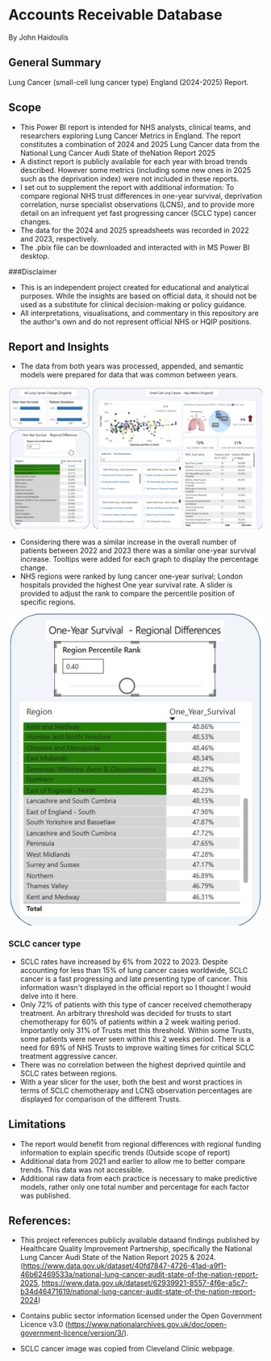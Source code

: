 # Accounts Receivable Database

By John Haidoulis

## General Summary

Lung Cancer (small-cell lung cancer type) England (2024-2025) Report.

## Scope

* This Power BI report is intended for NHS analysts, clinical teams, and researchers exploring Lung Cancer Metrics in England.
The report constitutes a combination of 2024 and 2025 Lung Cancer data from the National Lung Cancer Audi State of theNation Report 2025
* A distinct report is publicly available for each year with broad trends described. However some metrics (including some new ones in 2025 such as the deprivation index) were not included in these reports.
* I set out to supplement the report with additional information: To compare regional NHS trust differences in one-year survival, deprivation correlation, nurse specialist observations (LCNS), and to provide more detail on an infrequent yet fast progressing cancer (SCLC type) cancer changes. 
* The data for the 2024 and 2025 spreadsheets was recorded in 2022 and 2023, respectively.
* The .pbix file can be downloaded and interacted with in MS Power BI desktop.

###Disclaimer
* This is an independent project created for educational and analytical purposes. While the insights are based on official data, it should not be used as a substitute for clinical decision-making or policy guidance.
* All interpretations, visualisations, and commentary in this repository are the author's own and do not represent official NHS or HQIP positions.

## Report and Insights

* The data from both years was processed, appended, and semantic models were prepared for data that was common between years.

![Report](Screenshot1.jpg)

* Considering there was a similar increase in the overall number of patients between 2022 and 2023 there was a similar one-year survival increase. Tooltips were added for each graph to display the percentage change.
* NHS regions were ranked by lung cancer one-year surival; London hospitals provided the highest One year survival rate. A slider is provided to adjust the rank to compare the percentile position of specific regions.

![PercentileRank](Screenshot2.jpg)

### SCLC cancer type 
* SCLC rates have increased by 6% from 2022 to 2023. Despite accounting for less than 15% of lung cancer cases worldwide, SCLC cancer is a fast progressing and late presenting type of cancer. This information wasn't displayed in the official report so I thought I would delve into it here. 
* Only 72% of patients with this type of cancer received chemotherapy treatment. An arbitrary threshold was decided for trusts to start chemotherapy for 60% of patients within a 2 week waiting period. Importantly only 31% of Trusts met this threshold. Within some Trusts, some patients were never seen within this 2 weeks period. There is a need for 69% of NHS Trusts to improve waiting times for critical SCLC treatment aggressive cancer.
* There was no correlation between the highest deprived quintile and SCLC rates between regions.
* With a year slicer for the user, both the best and worst practices in terms of SCLC chemotherapy and LCNS observation percentages are displayed for comparison of the different Trusts.


## Limitations

* The report would benefit from regional differences with regional funding information to explain specific trends (Outside scope of report)
* Additional data from 2021 and earlier to allow me to better compare trends. This data was not accessible.
* Additional raw data from each practice is necessary to make predictive models, rather only one total number and percentage for each factor was published. 


## References:

* This project references publicly available dataand findings published by Healthcare Quality Improvement Partnership, specifically the National Lung Cancer Audi State of the Nation Report 2025 & 2024. (https://www.data.gov.uk/dataset/40fd7847-4726-41ad-a9f1-46b62469533a/national-lung-cancer-audit-state-of-the-nation-report-2025, https://www.data.gov.uk/dataset/62939921-8557-4f6e-a5c7-b34d46471619/national-lung-cancer-audit-state-of-the-nation-report-2024)
* Contains public sector information licensed under the Open Government Licence v3.0 (https://www.nationalarchives.gov.uk/doc/open-government-licence/version/3/).


* SCLC cancer image was copied from Cleveland Clinic webpage.

